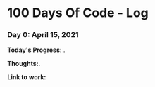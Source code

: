 # 100 Days Of Code - Log

### Day 0: April 15, 2021


**Today's Progress**: .

**Thoughts:**.

**Link to work:** 

